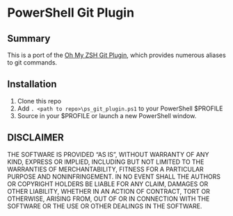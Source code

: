 # PowerShell Git Plugin

## Summary
This is a port of the [Oh My ZSH Git Plugin](https://github.com/ohmyzsh/ohmyzsh/blob/master/plugins/git/git.plugin.zsh), which provides numerous aliases to git commands.

## Installation
1. Clone this repo
2. Add `. <path to repo>\ps_git_plugin.ps1` to your PowerShell $PROFILE
3. Source in your $PROFILE or launch a new PowerShell window.

## DISCLAIMER
THE SOFTWARE IS PROVIDED “AS IS”, WITHOUT WARRANTY OF ANY KIND, EXPRESS OR IMPLIED, INCLUDING BUT NOT LIMITED TO THE WARRANTIES OF MERCHANTABILITY, FITNESS FOR A PARTICULAR PURPOSE AND NONINFRINGEMENT. IN NO EVENT SHALL THE AUTHORS OR COPYRIGHT HOLDERS BE LIABLE FOR ANY CLAIM, DAMAGES OR OTHER LIABILITY, WHETHER IN AN ACTION OF CONTRACT, TORT OR OTHERWISE, ARISING FROM, OUT OF OR IN CONNECTION WITH THE SOFTWARE OR THE USE OR OTHER DEALINGS IN THE SOFTWARE.

